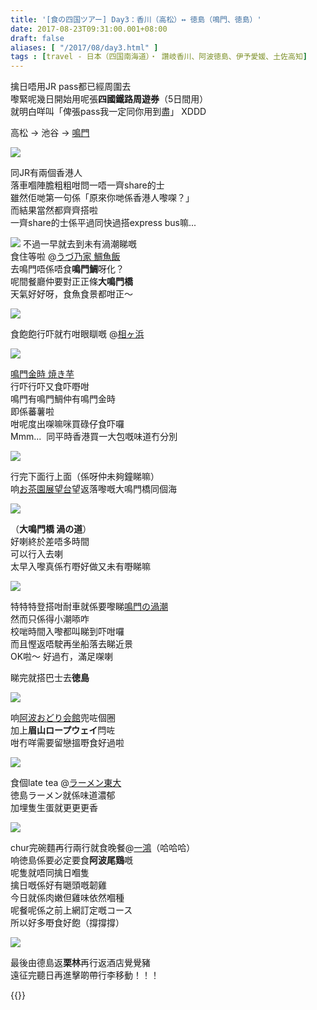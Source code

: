 ```yaml
---
title: '[食の四国ツアー] Day3：香川（高松）↔ 徳島（鳴門、徳島）'
date: 2017-08-23T09:31:00.001+08:00
draft: false
aliases: [ "/2017/08/day3.html" ]
tags : [travel - 日本（四国南海道）・ 讚岐香川、阿波徳島、伊予愛媛、土佐高知]
---
```


擒日唔用JR pass都已經周圍去  
嚟緊呢幾日開始用呢張**四國鐵路周遊券**（5日間用）  
就明白咩叫「俾張pass我一定同你用到盡」 XDDD  
  
高松 → 池谷 → [鳴門](https://www.hidie.net/2020/04/day3.html)  

![](https://zujula.ch.files.1drv.com/y4mKbGfzbDhTqU9DAvvkC0WyQi8VgVsARvLnAR_ea3vaHAavk1tMBvhvVBTc-owgG56Tb2QdUF3UtW5hTKz8ST1qNVKaLG8109_ds5AP-hK4P8w7EH2tgQPxuqKF3aWU8vwo9GQcjeXMG4k3TNj2vZbu2TQ86rPPFrTVzsCUdBvtffYqAjyhFTZgs1r9akxGOTRjp1NNgM3CYv2_prxdk4R5g?width=660&height=372&cropmode=none)

同JR有兩個香港人  
落車嗰陣膽粗粗咁問一唔一齊share的士  
雖然佢哋第一句係「原來你哋係香港人嚟㗎？」  
而結果當然都齊齊搭啦  
一齊share的士係平過同快過搭express bus嘛...  

![](https://zujola.ch.files.1drv.com/y4mwe1BGEGzb44gXJxqsLurBrJNzIeo_u8OMQVzEaEA-55Tq16IGR3gb4YobeHN9yPXqQGuc19gLEs3IlMOSNdbwo3IhaJWMAmnY9y5wObmdN5HbsUgPkQW-fv9UftdYzXjFoyq8uZca6noTvSgBh9RlCuUcR_Cd7v5KPghB30PTbxUoxQNOlgHCQpSdaqOqXgFGu_q1QPD-SIs0-OxXhTPOA?width=660&height=372&cropmode=none)
不過一早就去到未有渦潮睇嘅  
食住等啦 @[うづ乃家 鯛魚飯](https://www.hidie.net/2020/04/day3_7.html)  
去鳴門唔係唔食**鳴門鯛**呀化？  
呢間餐廳仲要對正正條**大鳴門橋**  
天氣好好呀，食魚食景都咁正～  

![](https://zojtla.ch.files.1drv.com/y4mzlta7g2eRjr4Di6cOPSpnh1RbqU2RjjaxxuUdQAMozk-MetekEBx-DPsvOI3-ub3WKnawNTzCXP3TJOmte0egFd_Xf8xjpRgaxzFyh1ddc9Aez56OQ29FnKhcYQmBkGUDGOX76MNBHmcYWYa9S-hWJhqCEZJIkLLBaTC1gVKMT-XJpBTNtpMMmILtK_nDDG70dsszFWngNx3jlwjbb1Xtw?width=660&height=372&cropmode=none)

食飽飽行吓就冇咁眼瞓嘅 @[相ヶ浜](https://www.hidie.net/2020/04/day3_8.html)  

![](https://apjwla.ch.files.1drv.com/y4mbpw5PC2PEmVp8snuSgUWI6ReO1guvRmPKO1Gom2asJo1MSPYfajheYDE3pvaNh5shKdZgLXrmod5wLdLkaNcJwtU9FQz3TaW1cUxfKZ4fwarVjaXIWWNAt7y_kjppxvIeAHHHfzWGumT2EPbjqhx80U1hkPX6ItD4c22aWOXAF5QvvuZc3FBrTXUf9354eYYAsTcbsIxHjMf0ERkUERCtw?width=660&height=372&cropmode=none)

[鳴門金時 焼き芋](https://www.hidie.net/2020/04/day3_69.html)  
行吓行吓又食吓嘢咁  
鳴門有鳴門鯛仲有鳴門金時  
即係蕃薯啦  
咁呢度出㗎嘛咪買碌仔食吓囉  
Mmm...  同平時香港買一大包嘅味道冇分別  

![](https://aujnla.ch.files.1drv.com/y4mnpZ4hgfq9tfCIeZvMVktWW0zVlBb2phjjfCx0tVTKz53ztrhmWFHinObeCsIVQl38VwyBNEVJ5nyLlYQ2-BE9ob5UPE32n4-r5_OsWnosy2kRKnkxYucHjR2F5evy7vdb4vgBEMooYprBgoEzK1G_KNUNmMNwwBDb4GsLTmDWo_8EvHtdfWYqsHlfe_weQQF1uALGtbQ53Ai0efRyxp5Bw?width=660&height=372&cropmode=none)

行完下面行上面（係呀仲未夠鐘睇嘛）  
响[お茶園展望台](https://www.hidie.net/2020/04/day3_37.html)望返落嚟嘅大鳴門橋同個海  

![](https://aejqla.ch.files.1drv.com/y4mCOdtJMB--SfPbAVAF0yr0867QwHFWnX4WUC7pQKO88lhtZvtNzF4ttVmhhu8gbs0fNnk6jdUETIVoYRXal2bojzmwgyXXSrZ_GIdShJ6cgaQm8mMYhfrHIpZhkQJV56IhN6KQZqLLHU5Ty1Th6SLV49iFPlxb2NHHRr7vzBDRlFH2VNx2PuLyzp5R8IT6Dq-q9EIJn-QP5v0S-DnYizrpQ?width=660&height=372&cropmode=none)

（**大鳴門橋 渦の道**）  
好喇終於差唔多時間  
可以行入去喇  
太早入嚟真係冇嘢好做又未有嘢睇嘛  

![](https://aojola.ch.files.1drv.com/y4meA5FkKawe6_9LEHRkZ-VvUTDD6IkyF4ch4v0wuYJ9rckzbqpVPKiI16rWPVZQu4iJbODef93FruT7AvFzWG_I7b79_Du-pLQhxhmJW_Do0mRtPUlA0MEcrHklqds2ENaaGkJUCRyEVm7RPI7N_MNf2hnbp0H5xBdymoHt10OHmnWalGe79KHkLxAqjaXGVw9KVhGmLf3A8xvyxxgGGSxCA?width=660&height=372&cropmode=none)

特特特登搭咁耐車就係要嚟睇[鳴門の渦潮](https://www.hidie.net/2020/04/day3_10.html)  
然而只係得小潮㖭咋  
校啱時間入嚟都叫睇到吓咁囉  
而且慳返唔駛再坐船落去睇近景  
OK啦～ 好過冇，滿足㗎喇  
  
睇完就搭巴士去**徳島**  

![](https://zpinig.ch.files.1drv.com/y4mPYEvumPpPZ5z8QCUhLfgbjdKYhpWJBh7KE6uYRrBD0oWglJ3nt4ZnmZOKfeLZ4PZlAy5IaH7JMXK_CLI-OcM7XaljvvCwzDzoMF_by_9hWgIHkLjYNx6ZrisU50Biim_r5PWd0y-kJQm7sjgaW040-hVW1-rTPWUVDNLcd23G1scvrILr6nnVRTswGbPeEevr0h3LcTFjOu5-vIzPsrBgQ?width=660&height=372&cropmode=none)

响[阿波おどり会館](https://www.hidie.net/2020/04/day3_11.html)兜咗個圈  
加上**眉山ロープウェイ**閂咗  
咁冇咩需要留戀搵嘢食好過啦  

![](/images/shikoku3h.jpg)

食個late tea @[ラーメン東大](https://hidie.net/shikoku3h/)  
徳島ラーメン就係味道濃郁  
加埋隻生蛋就更更更香  

![](/images/shikoku3i.jpg)

chur完碗麵再行兩行就食晚餐@[一鴻](https://hidie.net/shikoku3i/)（哈哈哈）   
响徳島係要必定要食**阿波尾鶏**嘅  
呢隻就唔同擒日嗰隻  
擒日嘅係好有𡁻頭嘅韌雞  
今日就係肉嫩但雞味依然嗰種  
呢餐呢係之前上網訂定嘅コース  
所以好多嘢食好飽（撐撐撐）  
  
![](/images/shikoku3i10.jpg)  
  
最後由德島返**栗林**再行返酒店覺覺豬    
遠征完聽日再進擊啲帶行李移動！！！  
  

{{<shikoku>}}
  
